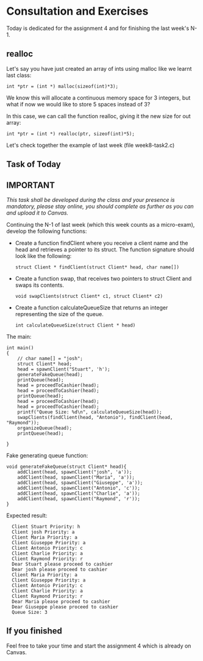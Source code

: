 # Consultation and Exercises

Today is dedicated for the assignment 4 and for finishing the last week's N-1.


##  realloc
Let's say you have just created an array of ints using malloc like we learnt last class:

    int *ptr = (int *) malloc(sizeof(int)*3);

We know this will allocate a continuous memory space for 3 integers, but what if now we would like to store 5 spaces instead of 3?

In this case, we can call the function realloc, giving it the new size for out array:

    int *ptr = (int *) realloc(ptr, sizeof(int)*5);

Let's check together the example of last week (file week8-task2.c)

## Task of Today

## IMPORTANT
*This task shall be developed during the class and your presence is mandatory, please stay online, you should complete as further as you can and upload it to Canvas.*

Continuing the N-1 of last week (which this week counts as a micro-exam), develop the following functions:

- Create a function findClient where you receive a client name and the head and retrieves a pointer to its struct. The function signature should look like the following:

      struct Client * findClient(struct Client* head, char name[])

- Create a function swap, that receives two pointers to struct Client and swaps its contents.

      void swapClients(struct Client* c1, struct Client* c2)

- Create a function calculateQueueSize that returns an integer representing the size of the queue.

      int calculateQueueSize(struct Client * head)

The main:

    int main()
    {
    	// char name[] = "josh";
    	struct Client* head;
    	head = spawnClient("Stuart", 'h');
    	generateFakeQueue(head);
    	printQueue(head);
    	head = proceedToCashier(head);
    	head = proceedToCashier(head);
    	printQueue(head);
    	head = proceedToCashier(head);
    	head = proceedToCashier(head);
    	printf("Queue Size: %d\n", calculateQueueSize(head));
    	swapClients(findClient(head, "Antonio"), findClient(head, "Raymond"));
    	organizeQueue(head);
    	printQueue(head);

    }

Fake generating queue function:

    void generateFakeQueue(struct Client* head){
    	addClient(head, spawnClient("josh", 'a'));
    	addClient(head, spawnClient("Maria", 'a'));
    	addClient(head, spawnClient("Giuseppe", 'a'));
    	addClient(head, spawnClient("Antonio", 'c'));
    	addClient(head, spawnClient("Charlie", 'a'));
    	addClient(head, spawnClient("Raymond", 'r'));
    }

Expected result:

      Client Stuart Priority: h
      Client josh Priority: a
      Client Maria Priority: a
      Client Giuseppe Priority: a
      Client Antonio Priority: c
      Client Charlie Priority: a
      Client Raymond Priority: r
      Dear Stuart please proceed to cashier
      Dear josh please proceed to cashier
      Client Maria Priority: a
      Client Giuseppe Priority: a
      Client Antonio Priority: c
      Client Charlie Priority: a
      Client Raymond Priority: r
      Dear Maria please proceed to cashier
      Dear Giuseppe please proceed to cashier
      Queue Size: 3

## If you finished
Feel free to take your time and start the assignment 4 which is already on Canvas.
